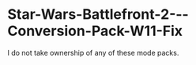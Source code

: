 # Star-Wars-Battlefront-2---Conversion-Pack-W11-Fix
I do not take ownership of any of these mode packs.
